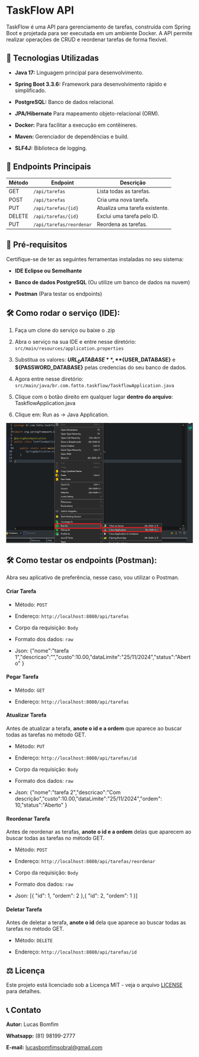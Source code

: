 # TaskFlow API
TaskFlow é uma API para gerenciamento de tarefas, construída com Spring Boot e projetada para ser executada em um ambiente Docker. A API permite realizar operações de CRUD e reordenar tarefas de forma flexível.

## 🚀 Tecnologias Utilizadas
- **Java 17:** Linguagem principal para desenvolvimento.


- **Spring Boot 3.3.6:** Framework para desenvolvimento rápido e simplificado.


- **PostgreSQL:** Banco de dados relacional.


- **JPA/Hibernate** Para mapeamento objeto-relacional (ORM).


- **Docker:** Para facilitar a execução em contêineres.


- **Maven:** Gerenciador de dependências e build.


- **SLF4J:** Biblioteca de logging.

## 🎯 Endpoints Principais
| Método  | Endpoint                  | Descrição                           |
|---------|---------------------------|-------------------------------------|
| GET     | `/api/tarefas`            | Lista todas as tarefas.            |
| POST    | `/api/tarefas`            | Cria uma nova tarefa.              |
| PUT     | `/api/tarefas/{id}`       | Atualiza uma tarefa existente.     |
| DELETE  | `/api/tarefas/{id}`       | Exclui uma tarefa pelo ID.         |
| PUT     | `/api/tarefas/reordenar`  | Reordena as tarefas.               |

## 📝 Pré-requisitos
Certifique-se de ter as seguintes ferramentas instaladas no seu sistema:

- **IDE Eclipse ou Semelhante**


- **Banco de dados PostgreSQL** (Ou utilize um banco de dados na nuvem)


- **Postman** (Para testar os endpoints)

## 🛠️ Como rodar o serviço (IDE):

1)  Faça um clone do serviço ou baixe o .zip


2) Abra o serviço na sua IDE e entre nesse diretório: `src/main/resources/application.properties`


3) Substitua os valores: **${URL_DATABASE}**, **${USER_DATABASE}** e **${PASSWORD_DATABASE}** pelas credencias do seu banco de dados.


2) Agora entre nesse diretório: `src/main/java/br.com.fatto.taskflow/TaskflowApplication.java`


3) Clique com o botão direito em qualquer lugar **dentro do arquivo**: TaskflowApplication.java


4) Clique em: Run as -> Java Application.
<img src="src/main/resources/static/images/passo_4.png" />

## 🛠️ Como testar os endpoints (Postman):

Abra seu aplicativo de preferência, nesse caso, vou utilizar o Postman.


#### Criar Tarefa
- Método: `POST`


- Endereço: `http://localhost:8080/api/tarefas`


- Corpo da requisição: `Body`


- Formato dos dados: `raw`


- Json: {"nome":"tarefa 1","descricao":"","custo":10.00,"dataLimite":"25/11/2024","status":"Aberto" }

#### Pegar Tarefa
- Método: `GET`


- Endereço: `http://localhost:8080/api/tarefas`

#### Atualizar Tarefa
Antes de atualizar a terafa, **anote o id e a ordem** que aparece ao buscar todas as tarefas no método GET.


- Método: `PUT`


- Endereço: `http://localhost:8080/api/tarefas/id`


- Corpo da requisição: `Body`


- Formato dos dados: `raw`


- Json: {"nome":"tarefa 2","descricao":"Com descrição","custo":10.00,"dataLimite":"25/11/2024","ordem": 10,"status":"Aberto" }

#### Reordenar Tarefa
Antes de reordenar as terafas, **anote o id e a ordem** delas que aparecem ao buscar todas as tarefas no método GET.


- Método: `POST`


- Endereço: `http://localhost:8080/api/tarefas/reordenar`


- Corpo da requisição: `Body`


- Formato dos dados: `raw`


- Json: [{ "id": 1, "ordem": 2 },{ "id": 2, "ordem": 1 }]

#### Deletar Tarefa
Antes de deletar a terafa, **anote o id** dela que aparece ao buscar todas as tarefas no método GET.


- Método: `DELETE`


- Endereço: `http://localhost:8080/api/tarefas/id`

## ⚖️ Licença
Este projeto está licenciado sob a Licença MIT - veja o arquivo [LICENSE](LICENSE) para detalhes.

## 📞 Contato
**Autor:** Lucas Bomfim

**Whatsapp:** (81) 98199-2777

**E-mail:** lucasbomfimsobral@gmail.com
